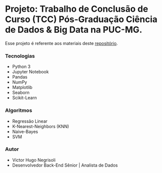 # Projeto: Trabalho de Conclusão de Curso (TCC) Pós-Graduação Ciência de Dados & Big Data na PUC-MG.

Esse projeto é referente aos materiais deste [repositório](https://github.com/vhnegrisoli/materiais-pos-graduacao).

### Tecnologias

* Python 3
* Jupyter Notebook
* Pandas
* NumPy
* Matplotlib
* Seaborn
* Scikit-Learn

### Algoritmos

* Regressão Linear
* K-Nearest-Neighbors (KNN)
* Naive-Bayes
* SVM

### Autor

* Victor Hugo Negrisoli
* Desenvolvedor Back-End Sênior | Analista de Dados
